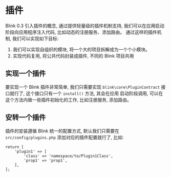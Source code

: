 插件
====

Blink 0.3 引入插件的概念, 通过提供轻量级的插件机制支持, 我们可以在应用启动阶段向应用程序注入代码, 比如动态的注册服务、添加路由。
通过这样的插件机制, 我们可以实现如下目标:

1. 我们可以实现自组织的模块, 将一个大的项目拆解成为一个个小模块。
2. 实现代码复用, 将公共代码封装成插件, 不同的 Blink 项目共用


## 实现一个插件

要实现一个 Blink 插件非常简单, 我们只需要实现 `blink\core\PluginContract` 接口就行了, 这个接口只有一个 `install()` 方法, 其会在应用
启动阶段调用, 可以在这个方法内做一些插件初始化的工作, 比如注册服务, 添加路由。

## 安转一个插件

插件的安装遵循 Blink 统一的配置方式, 默认我们只需要在 `src/config/plugins.php` 添加对应的插件配置就行了, 比如:

```
return [
    'plugin1' => [
        'class' => 'namespace/to/Plugin1Class',
        'prop1' => 'prop1',
    ],   
];
```

